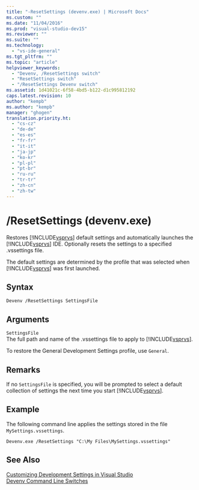 ```yaml
---
title: "-ResetSettings (devenv.exe) | Microsoft Docs"
ms.custom: ""
ms.date: "11/04/2016"
ms.prod: "visual-studio-dev15"
ms.reviewer: ""
ms.suite: ""
ms.technology: 
  - "vs-ide-general"
ms.tgt_pltfrm: ""
ms.topic: "article"
helpviewer_keywords: 
  - "Devenv, /ResetSettings switch"
  - "ResetSettings switch"
  - "/ResetSettings Devenv switch"
ms.assetid: 1d41021c-6f58-4bd5-b122-d1c995812192
caps.latest.revision: 10
author: "kempb"
ms.author: "kempb"
manager: "ghogen"
translation.priority.ht: 
  - "cs-cz"
  - "de-de"
  - "es-es"
  - "fr-fr"
  - "it-it"
  - "ja-jp"
  - "ko-kr"
  - "pl-pl"
  - "pt-br"
  - "ru-ru"
  - "tr-tr"
  - "zh-cn"
  - "zh-tw"
---
```

# /ResetSettings (devenv.exe)
Restores [!INCLUDE[vsprvs](../../code-quality/includes/vsprvs_md.md)] default settings and automatically launches the [!INCLUDE[vsprvs](../../code-quality/includes/vsprvs_md.md)] IDE. Optionally resets the settings to a specified .vssettings file.  
  
 The default settings are determined by the profile that was selected when [!INCLUDE[vsprvs](../../code-quality/includes/vsprvs_md.md)] was first launched.  
  
## Syntax  
  
```  
Devenv /ResetSettings SettingsFile  
```  
  
## Arguments  
 `SettingsFile`  
 The full path and name of the .vssettings file to apply to [!INCLUDE[vsprvs](../../code-quality/includes/vsprvs_md.md)].  
  
 To restore the General Development Settings profile, use `General`.  
  
## Remarks  
 If no `SettingsFile` is specified, you will be prompted to select a default collection of settings the next time you start [!INCLUDE[vsprvs](../../code-quality/includes/vsprvs_md.md)].  
  
## Example  
 The following command line applies the settings stored in the file `MySettings.vssettings`.  
  
```  
Devenv.exe /ResetSettings "C:\My Files\MySettings.vssettings"  
```  
  
## See Also  
 [Customizing Development Settings in Visual Studio](http://msdn.microsoft.com/en-us/22c4debb-4e31-47a8-8f19-16f328d7dcd3)   
 [Devenv Command Line Switches](../../ide/reference/devenv-command-line-switches.md)